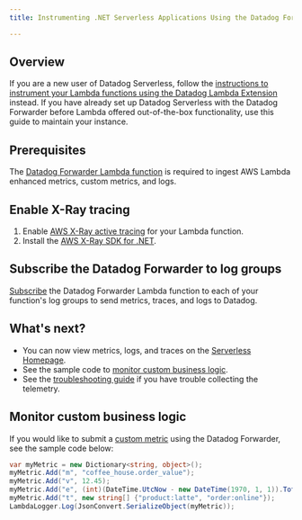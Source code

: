 ```yaml
---
title: Instrumenting .NET Serverless Applications Using the Datadog Forwarder

---
```

## Overview

<div class="alert alert-danger">
If you are a new user of Datadog Serverless, follow the <a href="/serverless/installation/dotnet">instructions to instrument your Lambda functions using the Datadog Lambda Extension</a> instead. If you have already set up Datadog Serverless with the Datadog Forwarder before Lambda offered out-of-the-box functionality, use this guide to maintain your instance.
</div>

## Prerequisites

The [Datadog Forwarder Lambda function][1] is required to ingest AWS Lambda enhanced metrics, custom metrics, and logs.

## Enable X-Ray tracing

1. Enable [AWS X-Ray active tracing][2] for your Lambda function.
2. Install the [AWS X-Ray SDK for .NET][3].

## Subscribe the Datadog Forwarder to log groups

[Subscribe][4] the Datadog Forwarder Lambda function to each of your function's log groups to send metrics, traces, and logs to Datadog.

## What's next?

- You can now view metrics, logs, and traces on the [Serverless Homepage][5].
- See the sample code to [monitor custom business logic](#monitor-custom-business-logic).
- See the [troubleshooting guide][6] if you have trouble collecting the telemetry.

## Monitor custom business logic

If you would like to submit a [custom metric][7] using the Datadog Forwarder, see the sample code below:

```csharp
var myMetric = new Dictionary<string, object>();
myMetric.Add("m", "coffee_house.order_value");
myMetric.Add("v", 12.45);
myMetric.Add("e", (int)(DateTime.UtcNow - new DateTime(1970, 1, 1)).TotalSeconds);
myMetric.Add("t", new string[] {"product:latte", "order:online"});
LambdaLogger.Log(JsonConvert.SerializeObject(myMetric));
```


[1]: /serverless/forwarder
[2]: https://docs.aws.amazon.com/xray/latest/devguide/xray-services-lambda.html
[3]: https://docs.aws.amazon.com/xray/latest/devguide/xray-sdk-dotnet.html
[4]: https://docs.datadoghq.com/logs/guide/send-aws-services-logs-with-the-datadog-lambda-function/
[5]: https://app.datadoghq.com/functions
[6]: /serverless/guide/troubleshoot_serverless_monitoring/
[7]: /serverless/custom_metrics
